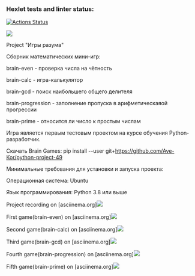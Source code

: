 ### Hexlet tests and linter status:
[![Actions Status](https://github.com/Ave-Kor/python-project-49/actions/workflows/hexlet-check.yml/badge.svg)](https://github.com/Ave-Kor/python-project-49/actions)

<a href="https://codeclimate.com/github/Ave-Kor/python-project-49/maintainability"><img src="https://api.codeclimate.com/v1/badges/1f8e196b64828d03b536/maintainability" /></a>


Project "Игры разума"

Сборник математических мини-игр:

brain-even         - проверка числа на чётность

brain-calc         - игра-калькулятор

brain-gcd          - поиск наибольшего общего делителя

brain-progression  - заполнение пропуска в арифметическаяой прогрессии

brain-prime        - относится ли число к простым числам



Игра является первым тестовым проектом на курсе обучения Python-разработчик.

Скачать Brain Games: pip install --user git+https://github.com/Ave-Kor/python-project-49

Минимальные требования для установки и запуска проекта:

Операционная система: Ubuntu

Язык программирования: Python 3.8 или выше




Project recording on [asciinema.org]<a href="https://asciinema.org/a/dk86URdaxnuNQfcTIjPHArMqz" target="_blank"><img src="https://asciinema.org/a/dk86URdaxnuNQfcTIjPHArMqz.svg" /></a>


First game(brain-even) on [asciinema.org]<a href="https://asciinema.org/a/uqn7N248vykyRv2KobCdbDOfT" target="_blank"><img src="https://asciinema.org/a/uqn7N248vykyRv2KobCdbDOfT.svg" /></a>

Second game(brain-calc) on [asciinema.org]<a href="https://asciinema.org/a/QVFOG4vnlc0JtT5zv3EI6NDDN" target="_blank"><img src="https://asciinema.org/a/QVFOG4vnlc0JtT5zv3EI6NDDN.svg" /></a>

Third game(brain-gcd) on [asciinema.org]<a href="https://asciinema.org/a/KgwwZtEaXG2M0atbUix9qKgpw" target="_blank"><img src="https://asciinema.org/a/KgwwZtEaXG2M0atbUix9qKgpw.svg" /></a>

Fourth game(brain-progression) on [asciinema.org]<a href="https://asciinema.org/a/RdMkRo9mogfjZeJs6F7WUKU9z" target="_blank"><img src="https://asciinema.org/a/RdMkRo9mogfjZeJs6F7WUKU9z.svg" /></a>

Fifth game(brain-prime) on [asciinema.org]<a href="https://asciinema.org/a/8XdlIoJJOCk7SBhfn4gFeyTj9" target="_blank"><img src="https://asciinema.org/a/8XdlIoJJOCk7SBhfn4gFeyTj9.svg" /></a>
